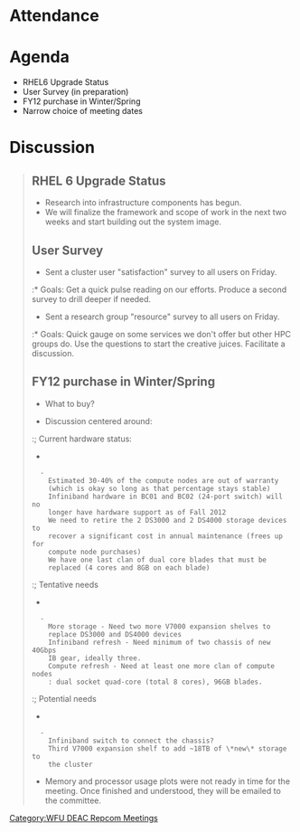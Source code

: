 # Attendance

# Agenda

  - RHEL6 Upgrade Status
  - User Survey (in preparation)
  - FY12 purchase in Winter/Spring
  - Narrow choice of meeting dates

# Discussion

> ## RHEL 6 Upgrade Status
>
>   - Research into infrastructure components has begun.
>   - We will finalize the framework and scope of work in the next two
>     weeks and start building out the system image.
>
> ## User Survey
>
>   - Sent a cluster user "satisfaction" survey to all users on Friday.
>
> :\* Goals: Get a quick pulse reading on our efforts. Produce a second
> survey to drill deeper if needed.
>
>   - Sent a research group "resource" survey to all users on Friday.
>
> :\* Goals: Quick gauge on some services we don't offer but other HPC
> groups do. Use the questions to start the creative juices. Facilitate
> a discussion.
>
> ## FY12 purchase in Winter/Spring
>
>   - What to buy?
>
> <!-- end list -->
>
>   - Discussion centered around:
>
> :; Current hardware status:
>
>   -
>
>       -
>         Estimated 30-40% of the compute nodes are out of warranty
>         (which is okay so long as that percentage stays stable)
>         Infiniband hardware in BC01 and BC02 (24-port switch) will no
>         longer have hardware support as of Fall 2012
>         We need to retire the 2 DS3000 and 2 DS4000 storage devices to
>         recover a significant cost in annual maintenance (frees up for
>         compute node purchases)
>         We have one last clan of dual core blades that must be
>         replaced (4 cores and 8GB on each blade)
>
> :; Tentative needs
>
>   -
>
>       -
>         More storage - Need two more V7000 expansion shelves to
>         replace DS3000 and DS4000 devices
>         Infiniband refresh - Need minimum of two chassis of new 40Gbps
>         IB gear, ideally three.
>         Compute refresh - Need at least one more clan of compute nodes
>         : dual socket quad-core (total 8 cores), 96GB blades.
>
> :; Potential needs
>
>   -
>
>       -
>         Infiniband switch to connect the chassis?
>         Third V7000 expansion shelf to add ~18TB of \*new\* storage to
>         the cluster
>
> <!-- end list -->
>
>   - Memory and processor usage plots were not ready in time for the
>     meeting. Once finished and understood, they will be emailed to the
>     committee.

[Category:WFU DEAC Repcom
Meetings](Category:WFU_DEAC_Repcom_Meetings "wikilink")
